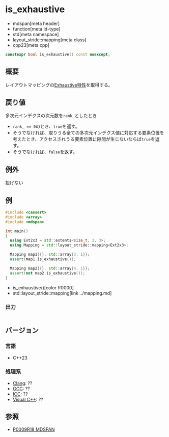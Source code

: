 # is_exhaustive
* mdspan[meta header]
* function[meta id-type]
* std[meta namespace]
* layout_stride::mapping[meta class]
* cpp23[meta cpp]

```cpp
constexpr bool is_exhaustive() const noexcept;
```

## 概要
レイアウトマッピングの[Exhaustive特性](../../LayoutMapping.md)を取得する。


## 戻り値
多次元インデクスの次元数を`rank_`としたとき

- `rank_ == 0`のとき、`true`を返す。
- そうでなければ、取りうる全ての多次元インデクス値に対応する要素位置を考えたとき、アクセスされうる要素位置に隙間が生じないならば`true`を返す。
- そうでなければ、`false`を返す。


## 例外
投げない


## 例
```cpp example
#include <cassert>
#include <array>
#include <mdspan>

int main()
{
  using Ext2x3 = std::extents<size_t, 2, 3>;
  using Mapping = std::layout_stride::mapping<Ext2x3>;

  Mapping map1{{}, std::array{3, 1}};
  assert(map1.is_exhaustive());

  Mapping map2{{}, std::array{4, 1}};
  assert(not map2.is_exhaustive());
}
```
* is_exhaustive()[color ff0000]
* std::layout_stride::mapping[link ../mapping.md]

### 出力
```
```


## バージョン
### 言語
- C++23

### 処理系
- [Clang](/implementation.md#clang): ??
- [GCC](/implementation.md#gcc): ??
- [ICC](/implementation.md#icc): ??
- [Visual C++](/implementation.md#visual_cpp): ??


## 参照
- [P0009R18 MDSPAN](https://www.open-std.org/jtc1/sc22/wg21/docs/papers/2022/p0009r18.html)
